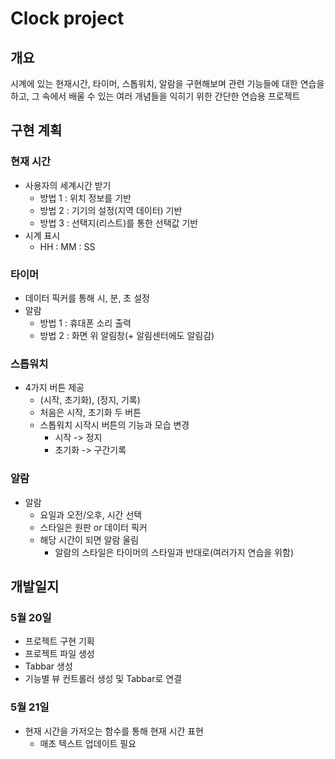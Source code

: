 # Clock project
## 개요
시계에 있는 현재시간, 타이머, 스톱워치, 알람을 구현해보며 관련 기능들에 대한 연습을 하고, 그 속에서 배울 수 있는 여러 개념들을 익히기 위한 간단한 연습용 프로젝트

## 구현 계획
### 현재 시간
- 사용자의 세계시간 받기
  - 방법 1 : 위치 정보를 기반
  - 방법 2 : 기기의 설정(지역 데이터) 기반
  - 방법 3 : 선택지(리스트)를 통한 선택값 기반
- 시계 표시
  - HH : MM : SS
### 타이머
- 데이터 픽커를 통해 시, 분, 초 설정
- 알람
  - 방법 1 : 휴대폰 소리 출력
  - 방법 2 : 화면 위 알림창(+ 알림센터에도 알림감)
### 스톱워치
- 4가지 버튼 제공
  - (시작, 초기화), (정지, 기록)
  - 처음은 시작, 초기화 두 버튼
  - 스톱워치 시작시 버튼의 기능과 모습 변경
    -  시작 -> 정지
    -  초기화 -> 구간기록
### 알람
- 알람
  - 요일과 오전/오후, 시간 선택
  - 스타일은 원판 or 데이터 픽커
  - 해당 시간이 되면 알람 울림
    - 알람의 스타일은 타이머의 스타일과 반대로(여러가지 연습을 위함)
  
## 개발일지
### 5월 20일
- 프로젝트 구현 기획
- 프로젝트 파일 생성
- Tabbar 생성
- 기능별 뷰 컨트롤러 생성 및 Tabbar로 연결

### 5월 21일
- 현재 시간을 가저오는 함수를 통해 현재 시간 표현
    - 매초 텍스트 업데이트 필요


